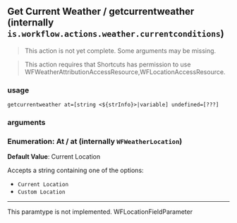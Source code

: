 
## Get Current Weather / getcurrentweather (internally `is.workflow.actions.weather.currentconditions`)

> This action is not yet complete. Some arguments may be missing.


> This action requires that Shortcuts has permission to use WFWeatherAttributionAccessResource,WFLocationAccessResource.

### usage
`getcurrentweather at=[string <${strInfo}>|variable] undefined=[???]`

### arguments
### Enumeration: At / at (internally `WFWeatherLocation`)
**Default Value**: Current Location


Accepts a string 
containing one of the options:

- `Current Location`
- `Custom Location`

---

This paramtype is not implemented. WFLocationFieldParameter
